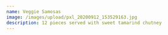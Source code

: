 ```yaml
---
name: Veggie Samosas
image: /images/upload/pxl_20200912_153529163.jpg
description: 12 pieces served with sweet tamarind chutney
---
```

